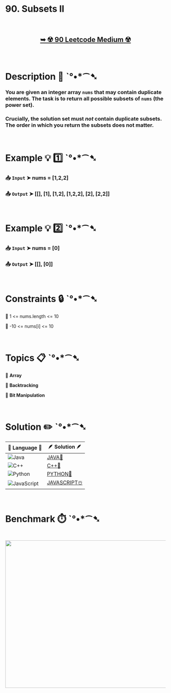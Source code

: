 # 90. Subsets II

</br>

<h2 align="center"> 

<a href="https://leetcode.com/problems/subsets-ii/description/"><strong>➥ ☢️ 90 Leetcode Medium ☢️ </strong></a>
</h2>

</br>

# Description 📜 ˋ°•*⁀➷

### You are given an integer array `nums` that may contain duplicate elements. The task is to return all possible subsets of `nums` (the power set).

### Crucially, the solution set must *not* contain duplicate subsets. The order in which you return the subsets does not matter.

</br>

# Example 💡 1️⃣ ˋ°•*⁀➷

  ### 📥 `Input`  ➤ nums = [1,2,2]

  ### 📤 `Output`  ➤ [[], [1], [1,2], [1,2,2], [2], [2,2]]

</br>

# Example 💡 2️⃣ ˋ°•*⁀➷

  ### 📥 `Input` ➤ nums = [0]

  ### 📤 `Output`  ➤ [[], [0]]

</br>

# Constraints 🔒 ˋ°•*⁀➷

🔹 1 <= nums.length <= 10 </br>

🔹 -10 <= nums[i] <= 10 </br>

</br>

# Topics 📋 ˋ°•*⁀➷

🔸 **Array**  </br>

🔸 **Backtracking**  </br>

🔸 **Bit Manipulation**  </br>

</br>

# Solution ✏️ ˋ°•*⁀➷

| 📒 Language 📒  | 🪶 Solution 🪶 |
| ------------- | ------------- |
|  ![Java](https://img.shields.io/badge/java-%23ED8B00.svg?style=for-the-badge&logo=openjdk&logoColor=white)  | [JAVA🍁]() |
|  ![C++](https://img.shields.io/badge/c++-%2300599C.svg?style=for-the-badge&logo=c%2B%2B&logoColor=white)  | [C++🎲]()  |
|  ![Python](https://img.shields.io/badge/python-3670A0?style=for-the-badge&logo=python&logoColor=ffdd54)    | [PYTHON🍰]() |
| ![JavaScript](https://img.shields.io/badge/javascript-%23323330.svg?style=for-the-badge&logo=javascript&logoColor=%23F7DF1E)   | [JAVASCRIPT☃️]() |

</br>

# Benchmark ⏱️ ˋ°•*⁀➷

<h1  align="center" >

<img src ="https://github.com/user-attachments/assets/082c2efd-9b45-47bc-acbb-2df5cbe41e30" width = "700px" height="462px" />

</h1>
